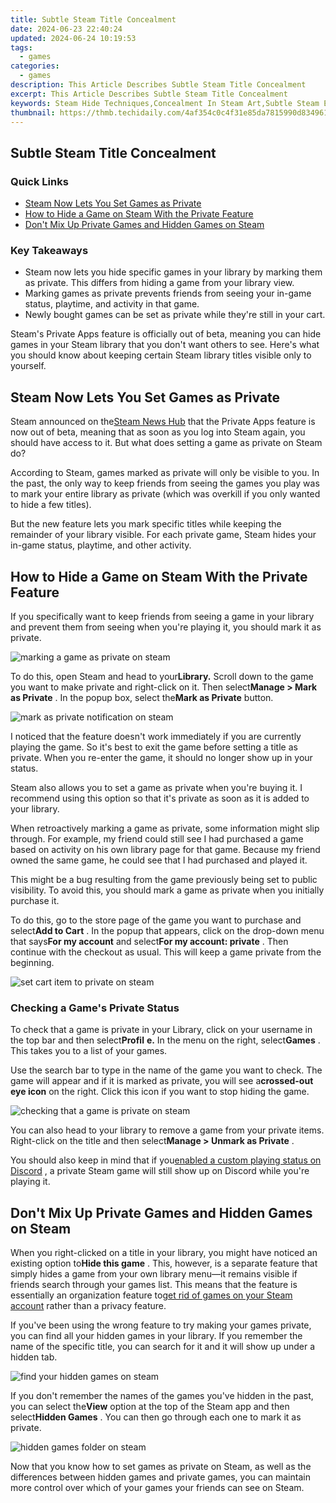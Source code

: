 ```yaml
---
title: Subtle Steam Title Concealment
date: 2024-06-23 22:40:24
updated: 2024-06-24 10:19:53
tags:
  - games
categories:
  - games
description: This Article Describes Subtle Steam Title Concealment
excerpt: This Article Describes Subtle Steam Title Concealment
keywords: Steam Hide Techniques,Concealment In Steam Art,Subtle Steam Effects,Steampunk Hiding Methods,Vapour Camouflage Tricks,Steam Disguise Ideas,Misty Secret Techniques
thumbnail: https://thmb.techidaily.com/4af354c0c4f31e85da7815990d834961f2e7342ecb73532a36e97929bcf9934e.jpg
---
```


## Subtle Steam Title Concealment

### Quick Links

* [Steam Now Lets You Set Games as Private](#steam-now-lets-you-set-games-as-private)
* [How to Hide a Game on Steam With the Private Feature](#how-to-hide-a-game-on-steam-with-the-private-feature)
* [Don't Mix Up Private Games and Hidden Games on Steam](#don-39-t-mix-up-private-games-and-hidden-games-on-steam)

### Key Takeaways

* Steam now lets you hide specific games in your library by marking them as private. This differs from hiding a game from your library view.
* Marking games as private prevents friends from seeing your in-game status, playtime, and activity in that game.
* Newly bought games can be set as private while they're still in your cart.

 Steam's Private Apps feature is officially out of beta, meaning you can hide games in your Steam library that you don't want others to see. Here's what you should know about keeping certain Steam library titles visible only to yourself.

## Steam Now Lets You Set Games as Private

 Steam announced on the[Steam News Hub](https://store.steampowered.com/news/collection/steam/?emclan=103582791457287600&emgid=4149575031731807335) that the Private Apps feature is now out of beta, meaning that as soon as you log into Steam again, you should have access to it. But what does setting a game as private on Steam do?

 According to Steam, games marked as private will only be visible to you. In the past, the only way to keep friends from seeing the games you play was to mark your entire library as private (which was overkill if you only wanted to hide a few titles).

 But the new feature lets you mark specific titles while keeping the remainder of your library visible. For each private game, Steam hides your in-game status, playtime, and other activity.

## How to Hide a Game on Steam With the Private Feature

 If you specifically want to keep friends from seeing a game in your library and prevent them from seeing when you're playing it, you should mark it as private.

![marking a game as private on steam](https://static1.makeuseofimages.com/wordpress/wp-content/uploads/2024/03/marking-a-game-as-private-on-steam.png)

 To do this, open Steam and head to your**Library.** Scroll down to the game you want to make private and right-click on it. Then select**Manage > Mark as Private** . In the popup box, select the**Mark as Private** button.

![mark as private notification on steam](https://static1.makeuseofimages.com/wordpress/wp-content/uploads/2024/03/mark-as-private-notification.png)

 I noticed that the feature doesn't work immediately if you are currently playing the game. So it's best to exit the game before setting a title as private. When you re-enter the game, it should no longer show up in your status.

 Steam also allows you to set a game as private when you're buying it. I recommend using this option so that it's private as soon as it is added to your library.

 When retroactively marking a game as private, some information might slip through. For example, my friend could still see I had purchased a game based on activity on his own library page for that game. Because my friend owned the same game, he could see that I had purchased and played it.

 This might be a bug resulting from the game previously being set to public visibility. To avoid this, you should mark a game as private when you initially purchase it.

 To do this, go to the store page of the game you want to purchase and select**Add to Cart** . In the popup that appears, click on the drop-down menu that says**For my account** and select**For my account: private** . Then continue with the checkout as usual. This will keep a game private from the beginning.

![set cart item to private on steam](https://static1.makeuseofimages.com/wordpress/wp-content/uploads/2024/03/set-cart-item-to-private.png)

### Checking a Game's Private Status

 To check that a game is private in your Library, click on your username in the top bar and then select**Profil** **e.** In the menu on the right, select**Games** . This takes you to a list of your games.

 Use the search bar to type in the name of the game you want to check. The game will appear and if it is marked as private, you will see a**crossed-out eye icon** on the right. Click this icon if you want to stop hiding the game.

![checking that a game is private on steam](https://static1.makeuseofimages.com/wordpress/wp-content/uploads/2024/03/checking-that-a-game-is-private-on-steam-1.png)

 You can also head to your library to remove a game from your private items. Right-click on the title and then select**Manage > Unmark as Private** .

 You should also keep in mind that if you[enabled a custom playing status on Discord](https://www.makeuseof.com/set-custom-playing-status-discord/) , a private Steam game will still show up on Discord while you're playing it.

## Don't Mix Up Private Games and Hidden Games on Steam

 When you right-clicked on a title in your library, you might have noticed an existing option to**Hide this game** . This, however, is a separate feature that simply hides a game from your own library menu—it remains visible if friends search through your games list. This means that the feature is essentially an organization feature to[get rid of games on your Steam account](https://www.makeuseof.com/tag/how-to-finally-get-rid-of-games-from-your-steam-account/) rather than a privacy feature.

 If you've been using the wrong feature to try making your games private, you can find all your hidden games in your library. If you remember the name of the specific title, you can search for it and it will show up under a hidden tab.

![find your hidden games on steam](https://static1.makeuseofimages.com/wordpress/wp-content/uploads/2024/03/find-your-hidden-games-on-steam.png)

 If you don't remember the names of the games you've hidden in the past, you can select the**View** option at the top of the Steam app and then select**Hidden Games** . You can then go through each one to mark it as private.

![hidden games folder on steam](https://static1.makeuseofimages.com/wordpress/wp-content/uploads/2024/03/hidden-games-folder-on-steam.png)

 Now that you know how to set games as private on Steam, as well as the differences between hidden games and private games, you can maintain more control over which of your games your friends can see on Steam.


<ins class="adsbygoogle"
     style="display:block"
     data-ad-format="autorelaxed"
     data-ad-client="ca-pub-7571918770474297"
     data-ad-slot="1223367746"></ins>



<ins class="adsbygoogle"
     style="display:block"
     data-ad-client="ca-pub-7571918770474297"
     data-ad-slot="8358498916"
     data-ad-format="auto"
     data-full-width-responsive="true"></ins>

